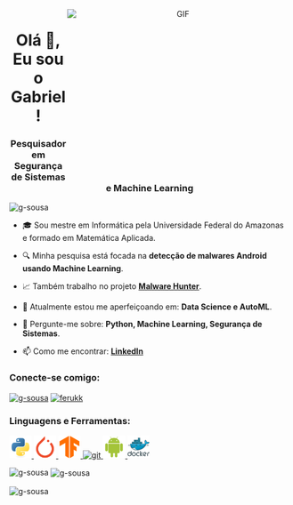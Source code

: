 <a target="_blank" align="center">
  <img align="right" top="500" height="300" width="400" alt="GIF" src="https://media.giphy.com/media/v1.Y2lkPTc5MGI3NjExaDZxZGt6bnZuOGxmcjd3YmlqOG42ZjRoNWw3c2Q3MWxnYnJqaXY4cSZlcD12MV9pbnRlcm5hbF9naWZfYnlfaWQmY3Q9Zw/qgQUggAC3Pfv687qPC/giphy.gif">
</a>

<h1 align="center">Olá 👋, Eu sou o Gabriel!</h1>
<h3 align="center">Pesquisador em Segurança de Sistemas e Machine Learning</h3>

<p align="left"> <img src="https://komarev.com/ghpvc/?username=g-sousa&label=Profile%20views&color=0e75b6&style=flat" alt="g-sousa" /> </p>

- 🎓 Sou mestre em Informática pela Universidade Federal do Amazonas e formado em Matemática Aplicada.

- 🔍 Minha pesquisa está focada na **detecção de malwares Android usando Machine Learning**.

- 📈 Também trabalho no projeto **[Malware Hunter](https://github.com/Malware-Hunter)**.

- 🌱 Atualmente estou me aperfeiçoando em: **Data Science e AutoML**.

- 💬 Pergunte-me sobre: **Python, Machine Learning, Segurança de Sistemas**.

- 📫 Como me encontrar: **[LinkedIn](https://www.linkedin.com/in/g-sousa/)**

<h3 align="left">Conecte-se comigo:</h3>
<p align="left">
<a href="https://www.linkedin.com/in/g-sousa/" target="blank"><img align="center" src="https://raw.githubusercontent.com/rahuldkjain/github-profile-readme-generator/master/src/images/icons/Social/linked-in-alt.svg" alt="g-sousa" height="30" width="40" /></a>
<a href="https://www.kaggle.com/ferukk" target="blank"><img align="center" src="https://raw.githubusercontent.com/rahuldkjain/github-profile-readme-generator/master/src/images/icons/Social/kaggle.svg" alt="ferukk" height="30" width="40" /></a>
</p>

<h3 align="left">Linguagens e Ferramentas:</h3>
<p align="left">
<a href="https://www.python.org" target="_blank" rel="noreferrer"> <img src="https://raw.githubusercontent.com/devicons/devicon/master/icons/python/python-original.svg" alt="python" width="40" height="40"/> </a>
<a href="https://pytorch.org/" target="_blank" rel="noreferrer"> <img src="https://raw.githubusercontent.com/devicons/devicon/master/icons/pytorch/pytorch-original.svg" alt="pytorch" width="40" height="40"/> </a>
<a href="https://www.tensorflow.org" target="_blank" rel="noreferrer"> <img src="https://raw.githubusercontent.com/devicons/devicon/master/icons/tensorflow/tensorflow-original.svg" alt="tensorflow" width="40" height="40"/> </a>
<a href="https://git-scm.com/" target="_blank" rel="noreferrer"> <img src="https://www.vectorlogo.zone/logos/git-scm/git-scm-icon.svg" alt="git" width="40" height="40"/> </a>
<a href="https://developer.android.com" target="_blank" rel="noreferrer"> <img src="https://raw.githubusercontent.com/devicons/devicon/master/icons/android/android-original.svg" alt="android" width="40" height="40"/> </a>
<a href="https://www.docker.com/" target="_blank" rel="noreferrer"> <img src="https://raw.githubusercontent.com/devicons/devicon/master/icons/docker/docker-original-wordmark.svg" alt="docker" width="40" height="40"/> </a>
</p>

<p><img align="left" src="https://github-readme-stats.vercel.app/api/top-langs?username=g-sousa&show_icons=true&locale=en&layout=compact" alt="g-sousa" /></p>

<p>&nbsp;<img align="center" src="https://github-readme-stats.vercel.app/api?username=g-sousa&show_icons=true&locale=en" alt="g-sousa" /></p>

<p><img align="center" src="https://github-readme-streak-stats.herokuapp.com/?user=g-sousa&" alt="g-sousa" /></p>
